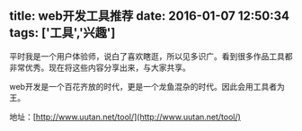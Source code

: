 title: web开发工具推荐
date: 2016-01-07 12:50:34
tags: ['工具','兴趣']
---

平时我是一个用户体验师，说白了喜欢瞎逛，所以见多识广。看到很多作品工具都非常优秀。现在将这些内容分享出来，与大家共享。

web开发是一个百花齐放的时代，更是一个龙鱼混杂的时代。因此会用工具者为王。


地址：[http://www.uutan.net/tool/](http://www.uutan.net/tool/)
